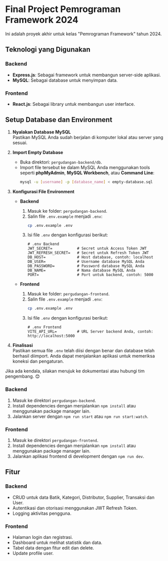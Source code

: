 # Final Project Pemrograman Framework 2024

Ini adalah proyek akhir untuk kelas "Pemrograman Framework" tahun 2024.

## Teknologi yang Digunakan

### Backend
- **Express.js**: Sebagai framework untuk membangun server-side aplikasi.
- **MySQL**: Sebagai database untuk menyimpan data.

### Frontend
- **React.js**: Sebagai library untuk membangun user interface.

## Setup Database dan Environment

1. **Nyalakan Database MySQL**  
   Pastikan MySQL Anda sudah berjalan di komputer lokal atau server yang sesuai.

2. **Import Empty Database**  
   - Buka direktori: `pergudangan-backend/db`.
   - Import file tersebut ke dalam MySQL Anda menggunakan tools seperti **phpMyAdmin**, **MySQL Workbench**, atau **Command Line**:
     ```bash
     mysql -u [username] -p [database_name] < empty-database.sql
     ```

3. **Konfigurasi File Environment**  
   - **Backend**  
     1. Masuk ke folder: `pergudangan-backend`.  
     2. Salin file `.env.example` menjadi `.env`:
        ```bash
        cp .env.example .env
        ```
     3. Isi file `.env` dengan konfigurasi berikut:
        ```env
        # .env Backend
        JWT_SECRET=           # Secret untuk Access Token JWT
        JWT_REFRESH_SECRET=   # Secret untuk Refresh Token JWT
        DB_HOST=              # Host database, contoh: localhost
        DB_USER=              # Username database MySQL Anda
        DB_PASSWORD=          # Password database MySQL Anda
        DB_NAME=              # Nama database MySQL Anda
        PORT=                 # Port untuk backend, contoh: 5000
        ```

   - **Frontend**  
     1. Masuk ke folder: `pergudangan-frontend`.  
     2. Salin file `.env.example` menjadi `.env`:
        ```bash
        cp .env.example .env
        ```
     3. Isi file `.env` dengan konfigurasi berikut:
        ```env
        # .env Frontend
        VITE_API_URL=         # URL Server backend Anda, contoh: http://localhost:5000
        ```

4. **Finalisasi**  
   Pastikan semua file `.env` telah diisi dengan benar dan database telah berhasil diimport. Anda dapat menjalankan aplikasi untuk memeriksa koneksi dan pengaturan.  

Jika ada kendala, silakan merujuk ke dokumentasi atau hubungi tim pengembang. 😊


### Backend
1. Masuk ke direktori `pergudangan-backend`.
2. Install dependencies dengan menjalankan `npm install` atau menggunakan package manager lain.
3. Jalankan server dengan `npm run start` atau `npm run start:watch`.

### Frontend
1. Masuk ke direktori `pergudangan-frontend`.
2. Install dependencies dengan menjalankan `npm install` atau menggunakan package manager lain.
3. Jalankan aplikasi frontend di development dengan `npm run dev`.

## Fitur

### Backend
- CRUD untuk data Batik, Kategori, Distributor, Supplier, Transaksi dan User.
- Autentikasi dan otorisasi menggunakan JWT Refresh Token.
- Logging aktivitas pengguna.

### Frontend
- Halaman login dan registrasi.
- Dashboard untuk melihat statistik dan data.
- Tabel data dengan fitur edit dan delete.
- Update profile user.
